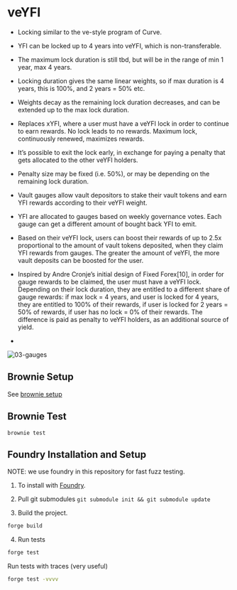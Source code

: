 # veYFI

- Locking similar to the ve-style program of Curve.
- YFI can be locked up to 4 years into veYFI, which is non-transferable.
- The maximum lock duration is still tbd, but will be in the range of min 1 year, max 4 years.
- Locking duration gives the same linear weights, so if max duration is 4 years, this is 100%, and 2 years = 50% etc.
- Weights decay as the remaining lock duration decreases, and can be extended up to the max lock duration.
- Replaces xYFI, where a user must have a veYFI lock in order to continue to earn rewards. No lock leads to no rewards. Maximum lock, continuously renewed, maximizes rewards.
- It’s possible to exit the lock early, in exchange for paying a penalty that gets allocated to the other veYFI holders.
- Penalty size may be fixed (i.e. 50%), or may be depending on the remaining lock duration.


- Vault gauges allow vault depositors to stake their vault tokens and earn YFI rewards according to their veYFI weight.
- YFI are allocated to gauges based on weekly governance votes. Each gauge can get a different amount of bought back YFI to emit.
- Based on their veYFI lock, users can boost their rewards of up to 2.5x proportional to the amount of vault tokens deposited, when they claim YFI rewards from gauges. The greater the amount of veYFI, the more vault deposits can be boosted for the user.
- Inspired by Andre Cronje’s initial design of Fixed Forex[10], in order for gauge rewards to be claimed, the user must have a veYFI lock. Depending on their lock duration, they are entitled to a different share of gauge rewards: if max lock = 4 years, and user is locked for 4 years, they are entitled to 100% of their rewards, if user is locked for 2 years = 50% of rewards, if user has no lock = 0% of their rewards. The difference is paid as penalty to veYFI holders, as an additional source of yield.
- 
![03-gauges](https://user-images.githubusercontent.com/87183122/152998641-39c8454d-4cfe-4440-b497-12f3b4d83754.svg)


## Brownie Setup

See [brownie setup](https://eth-brownie.readthedocs.io/en/stable/install.html)

## Brownie Test

```
brownie test
```

## Foundry Installation and Setup
NOTE: we use foundry in this repository for fast fuzz testing.

1. To install with [Foundry](https://github.com/gakonst/foundry).

2. Pull git submodules `git submodule init && git submodule update`

3. Build the project.

```sh
forge build
```

4. Run tests

```sh
forge test
```
Run tests with traces (very useful)

```sh
forge test -vvvv
```

